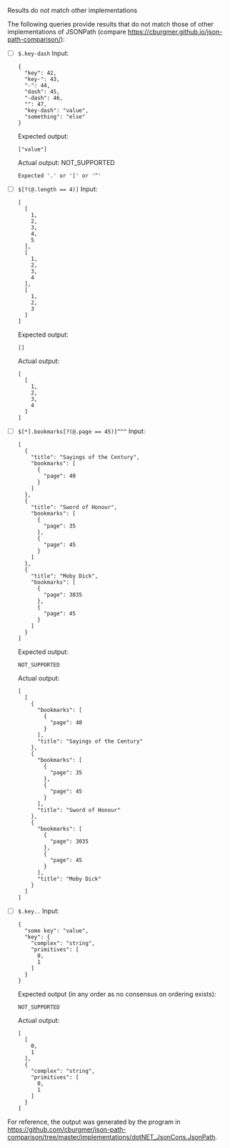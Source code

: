 Results do not match other implementations

The following queries provide results that do not match those of other implementations of JSONPath
(compare https://cburgmer.github.io/json-path-comparison/):

- [ ] `$.key-dash`
  Input:
  ```
  {
    "key": 42,
    "key-": 43,
    "-": 44,
    "dash": 45,
    "-dash": 46,
    "": 47,
    "key-dash": "value",
    "something": "else"
  }
  ```
  Expected output:
  ```
  ["value"]
  ```
  Actual output:
  NOT_SUPPORTED
  ```
  Expected '.' or '[' or '^'
  ```

- [ ] `$[?(@.length == 4)]`
  Input:
  ```
  [
    [
      1,
      2,
      3,
      4,
      5
    ],
    [
      1,
      2,
      3,
      4
    ],
    [
      1,
      2,
      3
    ]
  ]
  ```
  Expected output:
  ```
  []
  ```
  Actual output:
  ```
  [
    [
      1,
      2,
      3,
      4
    ]
  ]
  ```

- [ ] `$[*].bookmarks[?(@.page == 45)]^^^`
  Input:
  ```
  [
    {
      "title": "Sayings of the Century",
      "bookmarks": [
        {
          "page": 40
        }
      ]
    },
    {
      "title": "Sword of Honour",
      "bookmarks": [
        {
          "page": 35
        },
        {
          "page": 45
        }
      ]
    },
    {
      "title": "Moby Dick",
      "bookmarks": [
        {
          "page": 3035
        },
        {
          "page": 45
        }
      ]
    }
  ]
  ```
  Expected output:
  ```
  NOT_SUPPORTED
  ```
  Actual output:
  ```
  [
    [
      {
        "bookmarks": [
          {
            "page": 40
          }
        ],
        "title": "Sayings of the Century"
      },
      {
        "bookmarks": [
          {
            "page": 35
          },
          {
            "page": 45
          }
        ],
        "title": "Sword of Honour"
      },
      {
        "bookmarks": [
          {
            "page": 3035
          },
          {
            "page": 45
          }
        ],
        "title": "Moby Dick"
      }
    ]
  ]
  ```

- [ ] `$.key..`
  Input:
  ```
  {
    "some key": "value",
    "key": {
      "complex": "string",
      "primitives": [
        0,
        1
      ]
    }
  }
  ```
  Expected output (in any order as no consensus on ordering exists):
  ```
  NOT_SUPPORTED
  ```
  Actual output:
  ```
  [
    [
      0,
      1
    ],
    {
      "complex": "string",
      "primitives": [
        0,
        1
      ]
    }
  ]
  ```


For reference, the output was generated by the program in https://github.com/cburgmer/json-path-comparison/tree/master/implementations/dotNET_JsonCons.JsonPath.
